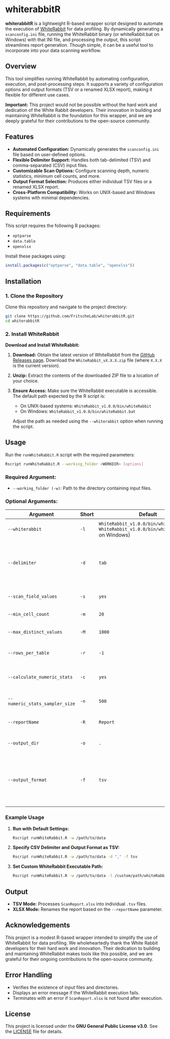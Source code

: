 # whiterabbitR

**whiterabbitR** is a lightweight R-based wrapper script designed to automate the execution of [WhiteRabbit](https://github.com/OHDSI/WhiteRabbit) for data profiling. By dynamically generating a `scanconfig.ini` file, running the WhiteRabbit binary (or whiteRabbit.bat on Windows) with that INI file, and processing the output, this script streamlines report generation. Though simple, it can be a useful tool to incorporate into your data scanning workflow.

## Overview

This tool simplifies running WhiteRabbit by automating configuration, execution, and post-processing steps. It supports a variety of configuration options and output formats (TSV or a renamed XLSX report), making it flexible for different use cases.

**Important:** This project would not be possible without the hard work and dedication of the White Rabbit developers. Their innovation in building and maintaining WhiteRabbit is the foundation for this wrapper, and we are deeply grateful for their contributions to the open-source community.

## Features

- **Automated Configuration:** Dynamically generates the `scanconfig.ini` file based on user-defined options.
- **Flexible Delimiter Support:** Handles both tab-delimited (TSV) and comma-separated (CSV) input files.
- **Customizable Scan Options:** Configure scanning depth, numeric statistics, minimum cell counts, and more.
- **Output Format Selection:** Produces either individual TSV files or a renamed XLSX report.
- **Cross-Platform Compatibility:** Works on UNIX-based and Windows systems with minimal dependencies.

## Requirements

This script requires the following R packages:
- `optparse`
- `data.table`
- `openxlsx`

Install these packages using:

```r
install.packages(c("optparse", "data.table", "openxlsx"))
```

## Installation

### 1. Clone the Repository

Clone this repository and navigate to the project directory:

```sh
git clone https://github.com/FritscheLab/whiterabbitR.git
cd whiterabbitR
```

### 2. Install WhiteRabbit

**Download and Install WhiteRabbit:**

1. **Download:** Obtain the latest version of WhiteRabbit from the [GitHub Releases page](https://github.com/OHDSI/WhiteRabbit/releases/latest). Download the `WhiteRabbit_vX.X.X.zip` file (where `X.X.X` is the current version).
2. **Unzip:** Extract the contents of the downloaded ZIP file to a location of your choice.
3. **Ensure Access:** Make sure the WhiteRabbit executable is accessible. The default path expected by the R script is:
   - On UNIX-based systems: `WhiteRabbit_v1.0.0/bin/whiteRabbit`
   - On Windows: `WhiteRabbit_v1.0.0/bin/whiteRabbit.bat`

   Adjust the path as needed using the `--whiterabbit` option when running the script.

## Usage

Run the `runWhiteRabbit.R` script with the required parameters:

```sh
Rscript runWhiteRabbit.R --working_folder <WORKDIR> [options]
```

### Required Argument:
- `--working_folder (-w)`: Path to the directory containing input files.

### Optional Arguments:

| Argument                         | Short | Default                                       | Description                                                               |
|----------------------------------|-------|-----------------------------------------------|---------------------------------------------------------------------------|
| `--whiterabbit`                  | `-l`  | `WhiteRabbit_v1.0.0/bin/whiteRabbit` (or `WhiteRabbit_v1.0.0/bin/whiteRabbit.bat` on Windows) | Path to the WhiteRabbit executable                                        |
| `--delimiter`                    | `-d`  | `tab`                                         | File delimiter (`tab` for TSV or any other for CSV with comma)            |
| `--scan_field_values`            | `-s`  | `yes`                                         | Scan field values (`yes` or `no`)                                         |
| `--min_cell_count`               | `-m`  | `20`                                          | Minimum cell count                                                        |
| `--max_distinct_values`          | `-M`  | `1000`                                        | Maximum distinct values                                                   |
| `--rows_per_table`               | `-r`  | `-1`                                          | Rows per table (`-1` for all)                                             |
| `--calculate_numeric_stats`      | `-c`  | `yes`                                         | Calculate numeric statistics (`yes` or `no`)                              |
| `--numeric_stats_sampler_size`   | `-n`  | `500`                                         | Sample size for numeric stats                                             |
| `--reportName`                   | `-R`  | `Report`                                      | Base name for output reports                                              |
| `--output_dir`                   | `-o`  | `.`                                           | Directory for output files                                                |
| `--output_format`                | `-f`  | `tsv`                                         | Output format (`tsv` for individual TSV files, `xlsx` for renamed report)   |

### Example Usage

1. **Run with Default Settings:**

   ```sh
   Rscript runWhiteRabbit.R -w /path/to/data
   ```

2. **Specify CSV Delimiter and Output Format as TSV:**

   ```sh
   Rscript runWhiteRabbit.R -w /path/to/data -d "," -f tsv
   ```

3. **Set Custom WhiteRabbit Executable Path:**

   ```sh
   Rscript runWhiteRabbit.R -w /path/to/data -l /custom/path/whiteRabbit
   ```

## Output

- **TSV Mode:** Processes `ScanReport.xlsx` into individual `.tsv` files.
- **XLSX Mode:** Renames the report based on the `--reportName` parameter.

## Acknowledgements

This project is a modest R-based wrapper intended to simplify the use of WhiteRabbit for data profiling. We wholeheartedly thank the White Rabbit developers for their hard work and innovation. Their dedication to building and maintaining WhiteRabbit makes tools like this possible, and we are grateful for their ongoing contributions to the open-source community.

## Error Handling

- Verifies the existence of input files and directories.
- Displays an error message if the WhiteRabbit execution fails.
- Terminates with an error if `ScanReport.xlsx` is not found after execution.

## License

This project is licensed under the **GNU General Public License v3.0**. See the [LICENSE](LICENSE) file for details.
